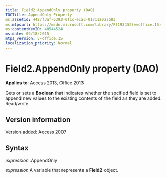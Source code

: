 ```yaml
---
title: Field2.AppendOnly property (DAO)
TOCTitle: AppendOnly Property
ms:assetid: 4427f3af-6393-0f1c-ecac-017112022583
ms:mtpsurl: https://msdn.microsoft.com/library/Ff193152(v=office.15)
ms:contentKeyID: 48544524
ms.date: 09/18/2015
mtps_version: v=office.15
localization_priority: Normal
---
```


# Field2.AppendOnly property (DAO)


**Applies to**: Access 2013, Office 2013

Gets or sets a **Boolean** that indicates whether the spcified field is set to append new values to the existing contents of the field as they are added. Read/write.

## Version information

Version added: Access 2007

## Syntax

*expression* .AppendOnly

*expression* A variable that represents a **Field2** object.

